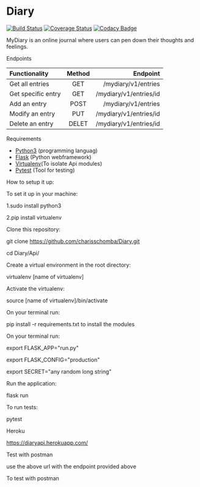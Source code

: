 # Diary
[![Build Status](https://travis-ci.org/charisschomba/Diary.svg?branch=develop)](https://travis-ci.org/charisschomba/Diary)
[![Coverage Status](https://coveralls.io/repos/github/charisschomba/Diary/badge.svg?branch=develop)](https://coveralls.io/github/charisschomba/Diary?branch=develop)
[![Codacy Badge](https://api.codacy.com/project/badge/Grade/4b7ac2f6873e46be8bfc34ec0efbfd7f)](https://www.codacy.com/app/charisschomba/Diary?utm_source=github.com&amp;utm_medium=referral&amp;utm_content=charisschomba/Diary&amp;utm_campaign=Badge_Grade)

MyDiary is an online journal where users can pen down their thoughts and feelings.

Endpoints

| Functionality        |    Method     |         Endpoint               |
| :------------------- |:-------------:| ------------------------------:|
| Get all entries      | GET           | /mydiary/v1/entries            |
| Get specific entry   | GET           | /mydiary/v1/entries/id         |
| Add an entry         | POST          | /mydiary/v1/entries            |
| Modify an entry      | PUT           | /mydiary/v1/entries/id         |
| Delete an entry      | DELET         | /mydiary/v1/entries/id         |

Requirements

- [Python3](https://www.python.org/) (programming languag)
- [Flask](http://flask.pocoo.org/) (Python webframework)
- [Virtualenv](https://virtualenv.pypa.io/en/stable/)(To isolate Api modules)
- [Pytest](https://docs.pytest.org/en/latest/) (Tool for testing)

How to setup it up:

To set it up in your machine:

1.sudo install python3

2.pip install virtualenv

Clone this repository:

git clone https://github.com/charisschomba/Diary.git

cd Diary/Api/

Create a virtual environment in the root directory:

virtualenv [name of virtualenv]

Activate the virtualenv:

source [name of virtualenv]/bin/activate

On your terminal run:

pip install -r requirements.txt
to install the modules

On your terminal run:

  export FLASK_APP="run.py"
  
  export FLASK_CONFIG="production"
  
  export SECRET="any random long string"

Run the application:

flask run

To run tests:

pytest

Heroku

https://diaryapi.herokuapp.com/

Test with postman

use the above url with the endpoint provided above

To test with postman

